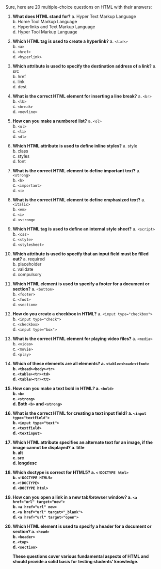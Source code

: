 Sure, here are 20 multiple-choice questions on HTML with their answers:

1. **What does HTML stand for?**
   a. Hyper Text Markup Language  
   b. Home Tool Markup Language  
   c. Hyperlinks and Text Markup Language  
   d. Hyper Tool Markup Language  
   <!-- **Answer: a** -->

2. **Which HTML tag is used to create a hyperlink?**
   a. `<link>`  
   b. `<a>`  
   c. `<href>`  
   d. `<hyperlink>`  
   <!-- **Answer: b** -->

3. **Which attribute is used to specify the destination address of a link?**
   a. src  
   b. href  
   c. link  
   d. dest  
   <!-- **Answer: b** -->

4. **What is the correct HTML element for inserting a line break?**
   a. `<br>`  
   b. `<lb>`  
   c. `<break>`  
   d. `<newline>`  
   <!-- **Answer: a** -->

5. **How can you make a numbered list?**
   a. `<ol>`  
   b. `<ul>`  
   c. `<li>`  
   d. `<dl>`  
   <!-- **Answer: a** -->

6. **Which HTML attribute is used to define inline styles?**
   a. style  
   b. class  
   c. styles  
   d. font  
   <!-- **Answer: a** -->

7. **What is the correct HTML element to define important text?**
   a. `<strong>`  
   b. `<b>`  
   c. `<important>`  
   d. `<i>`  
   <!-- **Answer: a** -->

8. **What is the correct HTML element to define emphasized text?**
   a. `<italic>`  
   b. `<em>`  
   c. `<i>`  
   d. `<strong>`  
   <!-- **Answer: b** -->

9. **Which HTML tag is used to define an internal style sheet?**
   a. `<script>`  
   b. `<css>`  
   c. `<style>`  
   d. `<stylesheet>`  
   <!-- **Answer: c** -->

10. **Which attribute is used to specify that an input field must be filled out?**
    a. required  
    b. placeholder  
    c. validate  
    d. compulsory  
    <!-- **Answer: a** -->

11. **Which HTML element is used to specify a footer for a document or section?**
    a. `<bottom>`  
    b. `<footer>`  
    c. `<foot>`  
    d. `<section>`  
    <!-- **Answer: b** -->

12. **How do you create a checkbox in HTML?**
    a. `<input type="checkbox">`  
    b. `<input type="check">`  
    c. `<checkbox>`  
    d. `<input type="box">`  
    <!-- **Answer: a** -->

13. **What is the correct HTML element for playing video files?**
    a. `<media>`  
    b. `<video>`  
    c. `<movie>`  
    d. `<play>`  
    <!-- **Answer: b** -->

14. **Which of these elements are all <table> elements?**
    a. `<table><head><tfoot>`  
    b. `<thead><body><tr>`  
    c. `<table><tr><td>`  
    d. `<table><tr><tt>`  
    <!-- **Answer: c** -->

15. **How can you make a text bold in HTML?**
    a. `<bold>`  
    b. `<b>`  
    c. `<strong>`  
    d. Both `<b>` and `<strong>`  
    <!-- **Answer: d** -->

16. **What is the correct HTML for creating a text input field?**
    a. `<input type="textfield">`  
    b. `<input type="text">`  
    c. `<textfield>`  
    d. `<textinput>`  
    <!-- **Answer: b** -->

17. **Which HTML attribute specifies an alternate text for an image, if the image cannot be displayed?**
    a. title  
    b. alt  
    c. src  
    d. longdesc  
    <!-- **Answer: b** -->

18. **Which doctype is correct for HTML5?**
    a. `<!DOCTYPE html>`  
    b. `<!DOCTYPE HTML5>`  
    c. `<!DOCTYPE>`  
    d. `<DOCTYPE html>`  
    <!-- **Answer: a** -->

19. **How can you open a link in a new tab/browser window?**
    a. `<a href="url" target="new">`  
    b. `<a href="url" new>`  
    c. `<a href="url" target="_blank">`  
    d. `<a href="url" target="open">`  
    <!-- **Answer: c** -->

20. **Which HTML element is used to specify a header for a document or section?**
    a. `<head>`  
    b. `<header>`  
    c. `<top>`  
    d. `<section>`  
    <!-- **Answer: b** -->

These questions cover various fundamental aspects of HTML and should provide a solid basis for testing students' knowledge.
